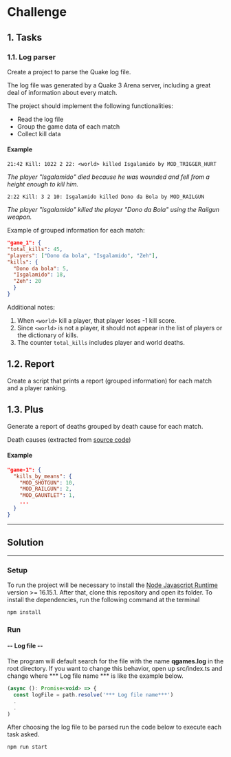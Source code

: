 # Challenge

## 1. Tasks

### 1.1. Log parser

Create a project to parse the Quake log file.

The log file was generated by a Quake 3 Arena server, including a great deal of information about every match.

The project should implement the following functionalities:

- Read the log file
- Group the game data of each match
- Collect kill data

#### Example

```
21:42 Kill: 1022 2 22: <world> killed Isgalamido by MOD_TRIGGER_HURT
```
  
_The player "Isgalamido" died because he was wounded and fell from a height enough to kill him._

```
2:22 Kill: 3 2 10: Isgalamido killed Dono da Bola by MOD_RAILGUN
```
  
_The player "Isgalamido" killed the player "Dono da Bola" using the Railgun weapon._
  
Example of grouped information for each match:

```json
"game_1": {
"total_kills": 45,
"players": ["Dono da bola", "Isgalamido", "Zeh"],
"kills": {
  "Dono da bola": 5,
  "Isgalamido": 18,
  "Zeh": 20
  }
}
```

Additional notes:

1. When `<world>` kill a player, that player loses -1 kill score.
2. Since `<world>` is not a player, it should not appear in the list of players or the dictionary of kills.
3. The counter `total_kills` includes player and world deaths.

## 1.2. Report

Create a script that prints a report (grouped information) for each match and a player ranking.

## 1.3. Plus

Generate a report of deaths grouped by death cause for each match.

Death causes (extracted from [source code](https://github.com/id-Software/Quake-III-Arena/blob/master/code/game/bg_public.h))

#### Example

```json
"game-1": {
  "kills_by_means": {
    "MOD_SHOTGUN": 10,
    "MOD_RAILGUN": 2,
    "MOD_GAUNTLET": 1,
    ...
  }
}
```
----
## Solution
----

### Setup

To run the project will be necessary to install the [Node Javascript Runtime](https://nodejs.org/en/) version >= 16.15.1. After that, clone this repository and open its folder. To install the dependencies, run the following command at the terminal

```
npm install
```

### Run

#### -- Log file --
The program will default search for the file with the name **qgames.log** in the root directory. If you want to change this behavior, open up src/index.ts and change where *** Log file name *** is like the example below.

```javascript
(async (): Promise<void> => {
  const logFile = path.resolve('*** Log file name***')
  .
  .
)  
```
After choosing the log file to be parsed run the code below to execute each task asked.

```
npm run start
```
